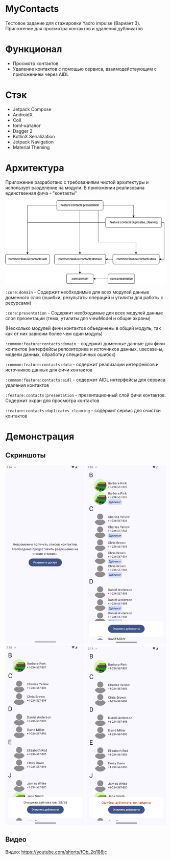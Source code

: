 # MyContacts
Тестовое задание для стажировки Yadro impulse (Вариант 3). Приложение для просмотра контактов и удаления дубликатов

# Функционал
- Просмотр контактов
- Удаление контактов с помощью сервиса, взаимодействующим с приложением через AIDL

# Стэк
- Jetpack Compose
- AndroidX
- Coil
- toml-каталог
- Dagger 2
- KotlinX Serialization
- Jetpack Navigation
- Material Theming

# Архитектура
Приложение разработано с требованиями чистой архитектуры и использует разделение на модули. В приложении реализована единственная фича - "контакты"

<img src="img/modules.png">

``:core:domain`` - Содержит необходимые для всех модулей данные доменного слоя (ошибки, результаты операций и утилиты для работы с ресурсами)

``:core:presentation`` - Содержит необходимые для всех модулей данные слоя презентации (тема, утилиты для viewModel и общие экраны)

(Несколько модулей фичи контактов объединены в общий модуль, так как от них зависим более чем один модуль)

``:common:feature:contacts:domain`` - содержит доменные данные для фичи контактов (интерфейсы репозиториев и источников данных, usecase-ы, модели данных, обработку специфичных ошибок)

``:common:feature:contacts:data`` - содержит реализации интерфейсов и источников данных для фичи контактов

``:common:feature:contacts:aidl`` - содержит AIDL интерфейсы для сервиса удаления контактов

``:feature:contacts:presentation`` - презентационный слой фичи контактов. Содержит экран для просмотра контактов

``:feature:contacts:duplicates_cleaning`` - содержит сервис для очистки контактов

# Демонстрация

## Скриншоты

<img src="img/screenshots/1.png" width="250">

<img src="img/screenshots/2.png" width="250">

<img src="img/screenshots/3.png" width="250">

<img src="img/screenshots/4.png" width="250">

## Видео
Видео: https://youtube.com/shorts/fOb_2q188jc